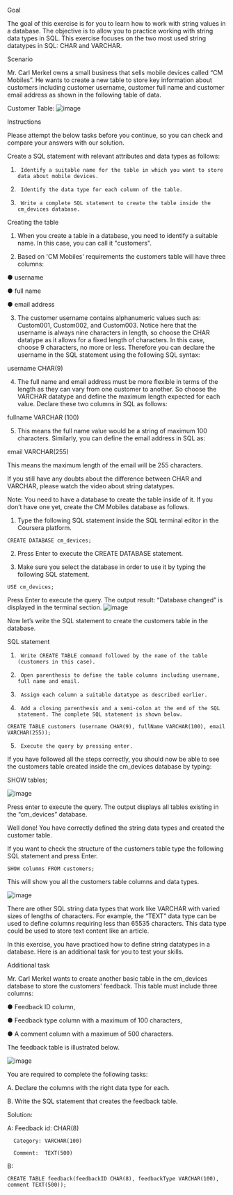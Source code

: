 Goal

The goal of this exercise is for you to learn how to work with string values in a database. The objective is to allow you to practice working with string data types in SQL. This exercise focuses on the two most used string datatypes in SQL: CHAR and VARCHAR.

Scenario

Mr. Carl Merkel owns a small business that sells mobile devices called “CM Mobiles”. He wants to create a new table to store key information about customers including customer username, customer full name and customer email address as shown in the following table of data. 

Customer Table:
![image](https://github.com/janaom/Meta-Database-Engineer-Professional-Certificate/assets/83917694/10ae3560-6284-40a7-902b-6d2839e81f9f)


Instructions

Please attempt the below tasks before you continue, so you can check and compare your answers with our solution.

Create a SQL statement with relevant attributes and data types as follows:

1.      Identify a suitable name for the table in which you want to store data about mobile devices.  

2.      Identify the data type for each column of the table.

3.      Write a complete SQL statement to create the table inside the cm_devices database.


Creating the table

1.  When you create a table in a database, you need to identify a suitable name. In this case, you can call it "customers". 

2.  Based on 'CM Mobiles' requirements the customers table will have three columns: 

●	username 

●	full name 

●	email address

3.  The customer username contains alphanumeric values such as: Custom001, Custom002, and Custom003. Notice here that the username is always nine characters in length, so choose the CHAR datatype as it allows for a fixed length of characters. In this case, choose 9 characters, no more or less. Therefore you can declare the username in the SQL statement using the following SQL syntax:

username CHAR(9)

4.  The full name and email address must be more flexible in terms of the length as they can vary from one customer to another. So choose the VARCHAR datatype and define the maximum length expected for each value. Declare these two columns in SQL as follows:

fullname VARCHAR (100)

5.  This means the full name value would be a string of maximum 100 characters. Similarly, you can define the email address in SQL as:

email VARCHAR(255)

This means the maximum length of the email will be 255 characters.  

If you still have any doubts about the difference between CHAR and VARCHAR, please watch the video about string datatypes.


Note: You need to have a database to create the table inside of it. If you don’t have one yet, create the CM Mobiles database as follows.


1.	Type the following SQL statement inside the SQL terminal editor in the Coursera platform.
```
CREATE DATABASE cm_devices;
```
2.	Press Enter to execute the CREATE DATABASE statement.

3.	Make sure you select the database in order to use it by typing the following SQL statement.
```
USE cm_devices;
```
Press Enter to execute the query. The output result: “Database changed” is displayed in the terminal section. 
![image](https://github.com/janaom/Meta-Database-Engineer-Professional-Certificate/assets/83917694/43efc98b-990b-4752-92f8-8388ed3b5b20)


Now let’s write the SQL statement to create the customers table in the database. 

SQL statement

1.      Write CREATE TABLE command followed by the name of the table (customers in this case).

2.      Open parenthesis to define the table columns including username, full name and email. 

3.      Assign each column a suitable datatype as described earlier. 

4.      Add a closing parenthesis and a semi-colon at the end of the SQL statement. The complete SQL statement is shown below. 
```
CREATE TABLE customers (username CHAR(9), fullName VARCHAR(100), email VARCHAR(255)); 
```
5.      Execute the query by pressing enter.

If you have followed all the steps correctly, you should now be able to see the customers table created inside the cm_devices database by typing:

SHOW tables;

![image](https://github.com/janaom/Meta-Database-Engineer-Professional-Certificate/assets/83917694/49be597c-696f-4a57-a3ad-a7dcd8429038)


Press enter to execute the query. The output displays all tables existing in the “cm_devices” database.

Well done! You have correctly defined the string data types and created the customer table.

If you want to check the structure of the customers table type the following SQL statement and press Enter.
```
SHOW columns FROM customers; 
```
This will show you all the customers table columns and data types.

![image](https://github.com/janaom/Meta-Database-Engineer-Professional-Certificate/assets/83917694/5964785c-d2ea-4ed1-8961-92634f6cbc36)


There are other SQL string data types that work like VARCHAR with varied sizes of lengths of characters. For example, the “TEXT” data type can be used to define columns requiring less than 65535 characters. This data type could be used to store text content like an article.

In this exercise, you have practiced how to define string datatypes in a database. Here is an additional task for you to test your skills.


Additional task

Mr. Carl Merkel wants to create another basic table in the cm_devices database to store the customers' feedback. This table must include three columns:

●	Feedback ID column,

●	Feedback type column with a maximum of 100 characters, 

●	A comment column with a maximum of 500 characters. 


The feedback table is illustrated below.

![image](https://github.com/janaom/Meta-Database-Engineer-Professional-Certificate/assets/83917694/3dfd8cbb-5466-454b-85b8-e679d46e973b)


You are required to complete the following tasks:

A. Declare the columns with the right data type for each. 

B. Write the SQL statement that creates the feedback table.

Solution:

A:  Feedback id: CHAR(8)

      Category: VARCHAR(100)

      Comment:  TEXT(500)  

B:  
```
CREATE TABLE feedback(feedbackID CHAR(8), feedbackType VARCHAR(100), comment TEXT(500));
```
